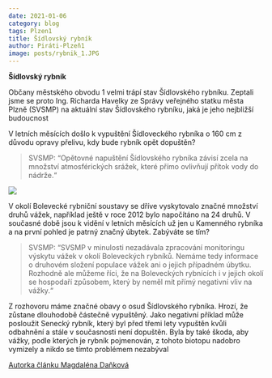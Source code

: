 ```yaml
---
date: 2021-01-06
category: blog
tags: Plzen1 
title: Šídlovský rybník
author: Piráti-Plzeň1
image: posts/rybnik_1.JPG
---
```


**Šídlovský rybník**

Občany městského obvodu 1 velmi trápí stav Šídlovského rybníku. Zeptali jsme se proto Ing. Richarda Havelky ze Správy veřejného statku města Plzně (SVSMP) na aktuální stav Šídlovského rybníku, jaká je jeho nejbližší budoucnost

V letních měsících došlo k vypuštění Šídloveckého rybníka o 160 cm z důvodu opravy přelivu, kdy bude rybník opět dopuštěn?

> SVSMP: “Opětovné napuštění Šídlovského rybníka závisí zcela na množství atmosférických srážek, které přímo ovlivňují přítok vody do nádrže.“

![](/assets/img/posts/rybnik_2.JPG)

V okolí Bolevecké rybniční soustavy se dříve vyskytovalo značné množství druhů vážek, například ještě v roce 2012 bylo napočítáno na 24 druhů. V současné době jsou k vidění v letních měsících už jen u Kamenného rybníka a na první pohled je patrný značný úbytek. Zabýváte se tím?

> SVSMP: “SVSMP v minulosti nezadávala zpracování monitoringu výskytu vážek v okolí Boleveckých rybníků. Nemáme tedy informace o druhovém složení populace vážek ani o jejich případném úbytku. Rozhodně ale můžeme říci, že na Boleveckých rybnících i v jejich okolí se hospodaří způsobem, který by neměl mít přímý negativní vliv na vážky.“ 

Z rozhovoru máme značné obavy o osud Šídlovského rybníka. Hrozí, že zůstane dlouhodobě částečně vypuštěný. Jako negativní příklad může posloužit Senecký rybník, který byl před třemi lety vypuštěn kvůli odbahnění a stále v současnosti není dopuštěn. Byla by také škoda, aby vážky, podle kterých je rybník pojmenován, z tohoto biotopu nadobro vymizely a nikdo se tímto problémem nezabýval


[Autorka článku Magdaléna Daňková](https://plzen.pirati.cz/lide/magda-dankova/)
